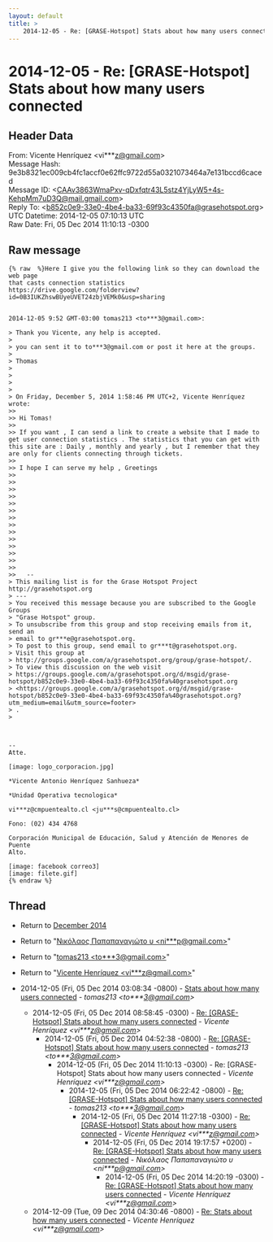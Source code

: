 ```yaml
---
layout: default
title: >
    2014-12-05 - Re: [GRASE-Hotspot] Stats about how many users connected
---
```


# 2014-12-05 - Re: [GRASE-Hotspot] Stats about how many users connected

## Header Data

From: Vicente Henríquez \<vi***z@gmail.com\><br>
Message Hash: 9e3b8321ec009cb4fc1accf0e62ffc9722d55a0321073464a7e131bccd6caced<br>
Message ID: \<CAAv3863WmaPxv-qDxfqtr43L5stz4YjLyW5+4s-KehpMm7uD3Q@mail.gmail.com\><br>
Reply To: \<b852c0e9-33e0-4be4-ba33-69f93c4350fa@grasehotspot.org\><br>
UTC Datetime: 2014-12-05 07:10:13 UTC<br>
Raw Date: Fri, 05 Dec 2014 11:10:13 -0300<br>

## Raw message

```
{% raw  %}Here I give you the following link so they can download the web page
that casts connection statistics
https://drive.google.com/folderview?id=0B3IUKZhswBUyeUVET24zbjVEMk0&usp=sharing


2014-12-05 9:52 GMT-03:00 tomas213 <to***3@gmail.com>:

> Thank you Vicente, any help is accepted.
>
> you can sent it to to***3@gmail.com or post it here at the groups.
>
> Thomas
>
>
>
>
> On Friday, December 5, 2014 1:58:46 PM UTC+2, Vicente Henríquez wrote:
>>
>> Hi Tomas!
>>
>> If you want , I can send a link to create a website that I made to get user connection statistics . The statistics that you can get with this site are : Daily , monthly and yearly , but I remember that they are only for clients connecting through tickets.
>>
>> I hope I can serve my help , Greetings
>>
>>
>>
>>
>>
>>
>>
>>
>>
>>
>>
>>
>>
>>
>>   --
> This mailing list is for the Grase Hotspot Project http://grasehotspot.org
> ---
> You received this message because you are subscribed to the Google Groups
> "Grase Hotspot" group.
> To unsubscribe from this group and stop receiving emails from it, send an
> email to gr***e@grasehotspot.org.
> To post to this group, send email to gr***t@grasehotspot.org.
> Visit this group at
> http://groups.google.com/a/grasehotspot.org/group/grase-hotspot/.
> To view this discussion on the web visit
> https://groups.google.com/a/grasehotspot.org/d/msgid/grase-hotspot/b852c0e9-33e0-4be4-ba33-69f93c4350fa%40grasehotspot.org
> <https://groups.google.com/a/grasehotspot.org/d/msgid/grase-hotspot/b852c0e9-33e0-4be4-ba33-69f93c4350fa%40grasehotspot.org?utm_medium=email&utm_source=footer>
> .
>



-- 
Atte.

[image: logo_corporacion.jpg]

*Vicente Antonio Henríquez Sanhueza*

*Unidad Operativa tecnologica*

vi***z@cmpuentealto.cl <ju***s@cmpuentealto.cl>

Fono: (02) 434 4768

Corporación Municipal de Educación, Salud y Atención de Menores de Puente
Alto.

[image: facebook correo3]
[image: filete.gif]
{% endraw %}
```

## Thread

+ Return to [December 2014](/archive/2014/12)

+ Return to "[Νικόλαος Παπαπαναγιώτο υ <ni***p<span>@</span>gmail.com>](/authors/ni___p_at_gmail_com)"
+ Return to "[tomas213 <to***3<span>@</span>gmail.com>](/authors/to___3_at_gmail_com)"
+ Return to "[Vicente Henríquez <vi***z<span>@</span>gmail.com>](/authors/vi___z_at_gmail_com)"

+ 2014-12-05 (Fri, 05 Dec 2014 03:08:34 -0800) - [Stats about how many users connected](/archive/2014/12/7e56d9c8543e903ae675381719451b3e099bf4f80bfc26c75a921560680ae6c3) - _tomas213 \<to***3@gmail.com\>_
  + 2014-12-05 (Fri, 05 Dec 2014 08:58:45 -0300) - [Re: [GRASE-Hotspot] Stats about how many users connected](/archive/2014/12/dff073960abe4f7f8cd7c5c7e5e9a906312e6f07917c66aedb8264e4c4a0a111) - _Vicente Henríquez \<vi***z@gmail.com\>_
    + 2014-12-05 (Fri, 05 Dec 2014 04:52:38 -0800) - [Re: [GRASE-Hotspot] Stats about how many users connected](/archive/2014/12/96255d037d4628fba86b78cfd208a386650974febe9b28cdac89ed5d720f4a17) - _tomas213 \<to***3@gmail.com\>_
      + 2014-12-05 (Fri, 05 Dec 2014 11:10:13 -0300) - Re: [GRASE-Hotspot] Stats about how many users connected - _Vicente Henríquez \<vi***z@gmail.com\>_
        + 2014-12-05 (Fri, 05 Dec 2014 06:22:42 -0800) - [Re: [GRASE-Hotspot] Stats about how many users connected](/archive/2014/12/c1e39b7b939bf0004268e0c962a2c559340459811e2f1b27ac91e3ac146a4169) - _tomas213 \<to***3@gmail.com\>_
          + 2014-12-05 (Fri, 05 Dec 2014 11:27:18 -0300) - [Re: [GRASE-Hotspot] Stats about how many users connected](/archive/2014/12/76e5e3a3560b97b40c05689cf76c706975a97ab037ba0b4a298909d3aa76fd48) - _Vicente Henríquez \<vi***z@gmail.com\>_
            + 2014-12-05 (Fri, 05 Dec 2014 19:17:57 +0200) - [Re: [GRASE-Hotspot] Stats about how many users connected](/archive/2014/12/5cfd1a664598a713ce8cceb06410a1de51bd709cec77aa1c9b160a99c6030c2d) - _Νικόλαος Παπαπαναγιώτο υ \<ni***p@gmail.com\>_
              + 2014-12-05 (Fri, 05 Dec 2014 14:20:19 -0300) - [Re: [GRASE-Hotspot] Stats about how many users connected](/archive/2014/12/7a08f1bebaece0e9ee489f69708285cb6be63067810bfde5c07efe7d9cc459dd) - _Vicente Henríquez \<vi***z@gmail.com\>_
  + 2014-12-09 (Tue, 09 Dec 2014 04:30:46 -0800) - [Re: Stats about how many users connected](/archive/2014/12/324ea2c05f515c77bf35a710fbd48b37f94f026c861ae21ec98e47e188a6fe1c) - _Vicente Henríquez \<vi***z@gmail.com\>_


